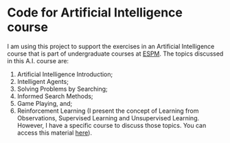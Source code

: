 # Code for Artificial Intelligence course

I am using this project to support the exercises in an Artificial Intelligence course that is part of undergraduate courses at [ESPM](http://international.espm.br/). The topics discussed in this A.I. course are: 

1.	Artificial Intelligence Introduction;
2.	Intelligent Agents;
3.	Solving Problems by Searching;
4.	Informed Search Methods;
5.	Game Playing, and;
6.	Reinforcement Learning (I present the concept of Learning from Observations, Supervised Learning and Unsupervised Learning. However, I have a specific course to discuss those topics. You can access this material [here](https://github.com/fbarth/ml-espm)).
